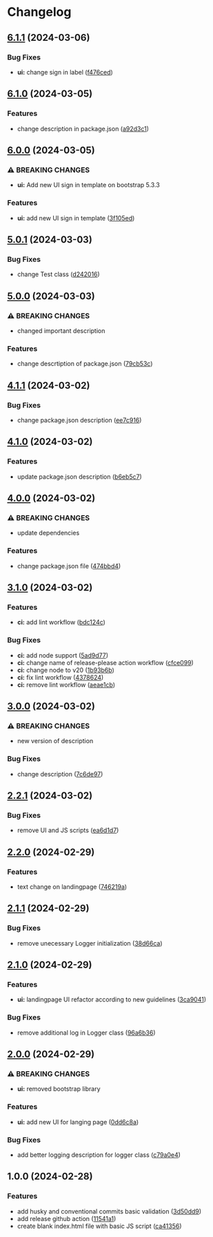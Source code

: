 # Changelog

## [6.1.1](https://github.com/ideaigniter/release-please-training-demo/compare/v6.1.0...v6.1.1) (2024-03-06)


### Bug Fixes

* **ui:** change sign in label ([f476ced](https://github.com/ideaigniter/release-please-training-demo/commit/f476ced54dcfe3413427da2a4e4273b579ec3d56))

## [6.1.0](https://github.com/ideaigniter/release-please-training-demo/compare/v6.0.0...v6.1.0) (2024-03-05)


### Features

* change description in package.json ([a92d3c1](https://github.com/ideaigniter/release-please-training-demo/commit/a92d3c1b2ef403ec11b122ced2679e787581caa3))

## [6.0.0](https://github.com/ideaigniter/release-please-training-demo/compare/v5.0.1...v6.0.0) (2024-03-05)


### ⚠ BREAKING CHANGES

* **ui:** Add new UI sign in template on bootstrap 5.3.3

### Features

* **ui:** add new UI sign in template ([3f105ed](https://github.com/ideaigniter/release-please-training-demo/commit/3f105ede86435fcf48aabbbdca76ef5938265e84))

## [5.0.1](https://github.com/ideaigniter/release-please-training-demo/compare/v5.0.0...v5.0.1) (2024-03-03)


### Bug Fixes

* change Test class ([d242016](https://github.com/ideaigniter/release-please-training-demo/commit/d242016fb4724e8777d689b4a641c659a93bdfcb))

## [5.0.0](https://github.com/ideaigniter/release-please-training-demo/compare/v4.1.1...v5.0.0) (2024-03-03)


### ⚠ BREAKING CHANGES

* changed important description

### Features

* change descrtiption of package.json ([79cb53c](https://github.com/ideaigniter/release-please-training-demo/commit/79cb53c4ccdd785c0cdc4fcb457f434d4692c1e5))

## [4.1.1](https://github.com/ideaigniter/release-please-training-demo/compare/v4.1.0...v4.1.1) (2024-03-02)


### Bug Fixes

* change package.json description ([ee7c916](https://github.com/ideaigniter/release-please-training-demo/commit/ee7c91650b3739c6b71dc745d55de123272acad6))

## [4.1.0](https://github.com/ideaigniter/release-please-training-demo/compare/v4.0.0...v4.1.0) (2024-03-02)


### Features

* update package.json description ([b6eb5c7](https://github.com/ideaigniter/release-please-training-demo/commit/b6eb5c7b95e9c0d124ec94dd35e6b15b5bc68c44))

## [4.0.0](https://github.com/ideaigniter/release-please-training-demo/compare/v3.1.0...v4.0.0) (2024-03-02)


### ⚠ BREAKING CHANGES

* update dependencies

### Features

* change package.json file ([474bbd4](https://github.com/ideaigniter/release-please-training-demo/commit/474bbd4548036208f5776f9f16fad10f1d56c536))

## [3.1.0](https://github.com/ideaigniter/release-please-training-demo/compare/v3.0.0...v3.1.0) (2024-03-02)


### Features

* **ci:** add lint workflow ([bdc124c](https://github.com/ideaigniter/release-please-training-demo/commit/bdc124c4bd1f2ed836cede86a4bccd4dcf3ebe8d))


### Bug Fixes

* **ci:** add node support ([5ad9d77](https://github.com/ideaigniter/release-please-training-demo/commit/5ad9d7730f132a956b6f7a5d18b96ea50d74435f))
* **ci:** change name of release-please action workflow ([cfce099](https://github.com/ideaigniter/release-please-training-demo/commit/cfce0998bd5b1eb8c2b4c9ba573408bfcf392f66))
* **ci:** change node to v20 ([1b93b6b](https://github.com/ideaigniter/release-please-training-demo/commit/1b93b6b70cb116d19543752d9d925a993d71a3fc))
* **ci:** fix lint workflow ([4378624](https://github.com/ideaigniter/release-please-training-demo/commit/43786243b2513c4d1716d8c5bee5dafe56342a00))
* **ci:** remove lint workflow ([aeae1cb](https://github.com/ideaigniter/release-please-training-demo/commit/aeae1cb4c79274e108ba9e5d4d1279c32f13dec1))

## [3.0.0](https://github.com/ideaigniter/release-please-training-demo/compare/v2.2.1...v3.0.0) (2024-03-02)


### ⚠ BREAKING CHANGES

* new version of description

### Bug Fixes

* change description ([7c6de97](https://github.com/ideaigniter/release-please-training-demo/commit/7c6de97c01ff2b32a909268e0e8e266c3bc74880))

## [2.2.1](https://github.com/ideaigniter/release-please-training-demo/compare/v2.2.0...v2.2.1) (2024-03-02)


### Bug Fixes

* remove UI and JS scripts ([ea6d1d7](https://github.com/ideaigniter/release-please-training-demo/commit/ea6d1d7d5c131b2771fe32f6f3519a34813d1c0f))

## [2.2.0](https://github.com/ideaigniter/release-please-training-demo/compare/v2.1.1...v2.2.0) (2024-02-29)


### Features

* text change on landingpage ([746219a](https://github.com/ideaigniter/release-please-training-demo/commit/746219a12976004c225543a1ab68b829a3f22b7b))

## [2.1.1](https://github.com/ideaigniter/release-please-training-demo/compare/v2.1.0...v2.1.1) (2024-02-29)


### Bug Fixes

* remove unecessary Logger initialization ([38d66ca](https://github.com/ideaigniter/release-please-training-demo/commit/38d66ca589a37fc71204e735f55e5b71b8100262))

## [2.1.0](https://github.com/ideaigniter/release-please-training-demo/compare/v2.0.0...v2.1.0) (2024-02-29)


### Features

* **ui:** landingpage UI refactor according to new guidelines ([3ca9041](https://github.com/ideaigniter/release-please-training-demo/commit/3ca904169955e384bc0dcd36dfb0764d32435ae7))


### Bug Fixes

* remove additional log in Logger class ([96a6b36](https://github.com/ideaigniter/release-please-training-demo/commit/96a6b36a2e8fe77d24d4bb2374f444b80388ac88))

## [2.0.0](https://github.com/ideaigniter/release-please-training-demo/compare/v1.0.0...v2.0.0) (2024-02-29)


### ⚠ BREAKING CHANGES

* **ui:** removed bootstrap library

### Features

* **ui:** add new UI for langing page ([0dd6c8a](https://github.com/ideaigniter/release-please-training-demo/commit/0dd6c8accfb5ca5701894512aa09129dce29ac3c))


### Bug Fixes

* add better logging description for logger class ([c79a0e4](https://github.com/ideaigniter/release-please-training-demo/commit/c79a0e4a75518d1c4a3cb6c07104994a07dfd811))

## 1.0.0 (2024-02-28)


### Features

* add husky and conventional commits basic validation ([3d50dd9](https://github.com/ideaigniter/release-please-training-demo/commit/3d50dd9174723a5165ffa6d72b1f2240ebf9bc73))
* add release github action ([11541a1](https://github.com/ideaigniter/release-please-training-demo/commit/11541a1bc81fe073383b3bae4a47e3d8eaaf03c3))
* create blank index.html file with basic JS script ([ca41356](https://github.com/ideaigniter/release-please-training-demo/commit/ca41356071202a315989a58dacec1d2b8327e076))
